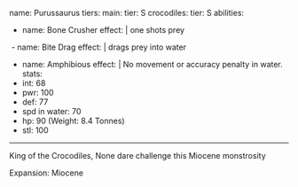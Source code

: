 name: Purussaurus
tiers:
  main: 
    tier: S
  crocodiles:
    tier: S
abilities:
  - name: Bone Crusher
    effect: |
      one shots prey
      
  - name: Bite Drag
    effect: |
      drags prey into water
      
  - name: Amphibious
    effect: |
    No movement or accuracy penalty in water.
stats:
  - int: 68
  - pwr: 100
  - def: 77
  - spd in water: 70
  - hp: 90 (Weight: 8.4 Tonnes)
  - stl: 100
---
King of the Crocodiles, None dare challenge this Miocene monstrosity

Expansion: Miocene
